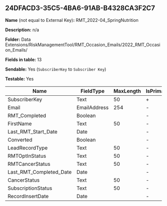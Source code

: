 ## 24DFACD3-35C5-4BA6-91AB-B4328CA3F2C7

**Name** (not equal to External Key)**:** RMT_2022-04_SpringNutrition

**Description:** n/a

**Folder:** Data Extensions/RiskManagementTool/RMT_Occasion_Emails/2022_RMT_Occasion_Emails/

**Fields in table:** 13

**Sendable:** Yes (`SubscriberKey` to `Subscriber Key`)

**Testable:** Yes

| Name | FieldType | MaxLength | IsPrimaryKey | IsNullable | DefaultValue |
| --- | --- | --- | --- | --- | --- |
| SubscriberKey | Text | 50 | + | - |  |
| Email | EmailAddress | 254 | - | + |  |
| RMT_Completed | Boolean |  | - | + |  |
| FirstName | Text | 50 | - | + | Friend |
| Last_RMT_Start_Date | Date |  | - | + |  |
| Converted | Boolean |  | - | + |  |
| LeadRecordType | Text | 50 | - | + |  |
| RMTOptInStatus | Text | 50 | - | + |  |
| RMTCancerStatus | Text | 50 | - | + |  |
| Last_RMT_Completed_Date | Date |  | - | + |  |
| CancerStatus | Text | 50 | - | + |  |
| SubscriptionStatus | Text | 50 | - | + |  |
| RecordInsertDate | Date |  | - | + | GetDate() |
